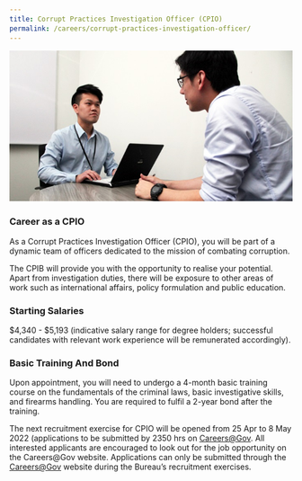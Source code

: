 ```yaml
---
title: Corrupt Practices Investigation Officer (CPIO)
permalink: /careers/corrupt-practices-investigation-officer/
---
```


<img src="/images/careers_cpio.jpg" alt="cpio">

### **Career as a CPIO**

As a Corrupt Practices Investigation Officer (CPIO), you will be part of a dynamic team of officers dedicated to the mission of combating corruption.

The CPIB will provide you with the opportunity to realise your potential. Apart from investigation duties, there will be exposure to other areas of work such as international affairs, policy formulation and public education.


### **Starting Salaries**

$4,340 - $5,193 (indicative salary range for degree holders; successful candidates with relevant work experience will be remunerated accordingly).


### **Basic Training And Bond**

Upon appointment, you will need to undergo a 4-month basic training course on the fundamentals of the criminal laws, basic investigative skills, and firearms handling.  You are required to fulfil a 2-year bond after the training.

The next recruitment exercise for CPIO will be opened from 25 Apr to 8 May 2022 (applications to be submitted by 2350 hrs on [Careers@Gov](https://www.careers.gov.sg/). All interested applicants are encouraged to look out for the job opportunity on the Careers@Gov website. Applications can only be submitted through the [Careers@Gov](https://www.careers.gov.sg/) website during the Bureau’s recruitment exercises.
